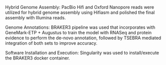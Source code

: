 Hybrid Genome Assembly: PacBio Hifi and Oxford Nanopore reads were utilized for hybrid genome assembly using Hifiasm and polished the final assembly with Illumina reads.

Genome Annotations: BRAKER3 pipeline was used that incorporates with GeneMark-ETP + Augustus to train the model with RNASeq and protein evidence to perform the de-novo annotation, followed by TSEBRA mediated integration of both sets to improve accuracy.

Software Installation and Execution: Singularity was used to install/execute the BRAKER3 docker container.
